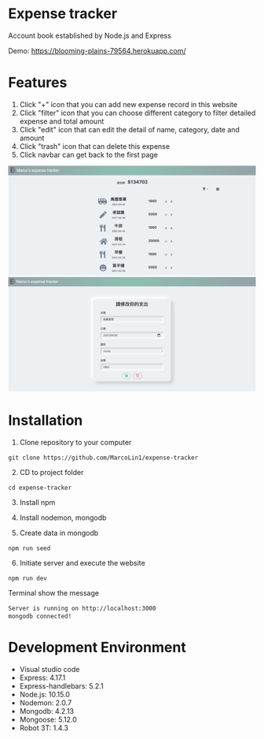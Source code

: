 # Expense tracker

Account book established by Node.js and Express

Demo: https://blooming-plains-79564.herokuapp.com/

# Features

1. Click "+" icon that you can add new expense record in this website
2. Click "filter" icon that you can choose different category to filter detailed expense and total amount
3. Click "edit" icon that can edit the detail of name, category, date and amount
4. Click "trash" icon that can delete this expense
5. Click navbar can get back to the first page

![image](https://github.com/MarcoLin1/expense-tracker/blob/master/mainPage.png)
![image](https://github.com/MarcoLin1/expense-tracker/blob/master/editExpense.png)

# Installation

1. Clone repository to your computer

```
git clone https://github.com/MarcoLin1/expense-tracker
```

2. CD to project folder

```
cd expense-tracker
```

3. Install npm

4. Install nodemon, mongodb

5. Create data in mongodb

```
npm run seed
```

6. Initiate server and execute the website

```
npm run dev
```

Terminal show the message

```
Server is running on http://localhost:3000
mongodb connected!
```

# Development Environment

- Visual studio code
- Express: 4.17.1
- Express-handlebars: 5.2.1
- Node.js: 10.15.0
- Nodemon: 2.0.7
- Mongodb: 4.2.13
- Mongoose: 5.12.0
- Robot 3T: 1.4.3

